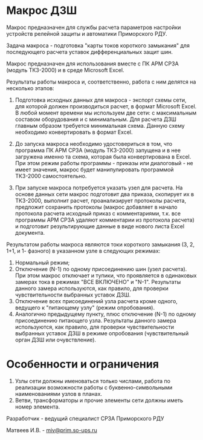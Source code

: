 Макрос ДЗШ
==========

Макрос предназначен для службы расчета параметров настройки устройств релейной защиты и автоматики Приморского РДУ.

Задача макроса - подготовка "карты токов короткого замыкания" для последующего расчета уставок дифференциальных защит шин.

Макрос предназначен для использования вместе с ПК АРМ СРЗА (модуль ТКЗ-2000) и в среде Microsoft Excel.

Результаты работы макроса и, соответственно, работа c ним делятся на несколько этапов:

1. Подготовка исходных данных для макроса - экспорт схемы сети, для которой должен производиться расчет, в формат Microsoft Excel. В любой момент времени мы используем две сети: с максимальным составом оборудования и с минимальным. Для расчета ДЗШ главным образом требуется минимальная схема. Данную схему необходимо конвертировать в формат Excel.

2. До запуска макроса необходимо удостовериться в том, что программа ПК АРМ СРЗА (модуль ТКЗ-2000) запущена и в нее загружена именно та схема, которая была конвертирована в Excel. При этом режим работы программы - приказы или диалоговый - не имеет значения, макрос будет манипулировать программой ТКЗ-2000 самостоятельно.

3. При запуске макроса потребуется указать узел для расчета. На основе данных сети макрос подготовит два приказа, скопирует их в ТКЗ-2000, выполнит расчет, проанализирует протоколы расчета, предложит сохранить протоколы (макрос добавляет в начало протокола расчета исходный приказ с комментариями, т.к. все программы АРМ СРЗА удаляют комментарии из протокола расчета) и подготовит результирующие данные в виде нового листа Excel документа.

Результатом работы макроса являются токи короткого замыкания (3, 2, 1+1, и 1- фазного) в указанном узле в следующих режимах:

1. Нормальный режим;
2. Отключение (N-1) по одному присоединению шин (узел расчета). При этом макрос отключает и тупики, что проявляется в одинаковых замерах тока в режимах "ВСЕ ВКЛЮЧЕНО" и "N-1". Результаты данного замера используются, как правило, для проверки чувствительности выбранных уставок ДЗШ.
3. Отключение всех присоединений узла расчета кроме одного, ведущего к "питающему узлу" (режим опробования).
4. Аналогично предыдущему пункту, плюс отключение (N-1) по одному присоединению питающего узла. Результаты данного замера используются, как правило, для проверки чувствительности выбранных уставок ДЗШ в режиме опробования (чувствительный орган ДЗШ или очувствление).

Особенности и ограничения
=========================

1. Узлы сети должны именоваться только числами, работа по реализации возможности работы с буквенно-символьными наименованиями узлов в планах.
2. Ветви, трансформаторы и прочие элементы сети должны иметь номер элемента.


Разработчик - ведущий специалист СРЗА Приморского РДУ

Матвеев И.В. - [miv@prim.so-ups.ru](mailto:miv@prim.so-ups.ru)
